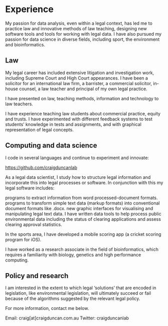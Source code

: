# Experience

My passion for data analysis, even within a legal context, has led me to practice law and innovative methods of law teaching, designing new software tools and tools for working with legal data. I have also pursued my passion for data science in diverse fields, including sport, the environment and bioinformatics.

## Law

My legal career has included extensive litigation and investigation work, including Supreme Court and High Court appearances. I have been a solicitor for an international law firm, a barrister, a commercial solicitor, in-house counsel, a law teacher and principal of my own legal practice.

I have presented on law, teaching methods, information and technology to law teachers.

I have experience teaching law students about commercial practice, equity and trusts. I have experimented with different feedback systems to test students’ knowledge in tests and assignments, and with graphical representation of legal concepts.

## Computing and data science

I code in several languages and continue to experiment and innovate:

https://github.com/craigduncanlab

As a legal data scientist, I study how to structure legal information and incorporate this into legal processes or software. In conjunction with this my legal software includes:

programs to extract information from word processed-document formats.
programs to transform simple text data (markup formats) into conventional document formats like .docx.
new graphic interfaces for visualising and manipulating legal text data.
I have written data tools to help process public environmental data including the status of clearing applications and assess clearing approval statistics.

In the sports area, I have developed a mobile scoring app (a cricket scoring program for iOS).

I have worked as a research associate in the field of bioinformatics, which requires a familiarity with biology, genetics and high performance computing.

## Policy and research

I am interested in the extent to which legal ‘solutions’ that are encoded in legislation, like environmental legislation, will ultimately succeed or fail because of the algorithms suggested by the relevant legal policy.

For more information, contact me below.

Email: craig[at]craigduncan.com.au
Twitter: craigduncanlab

